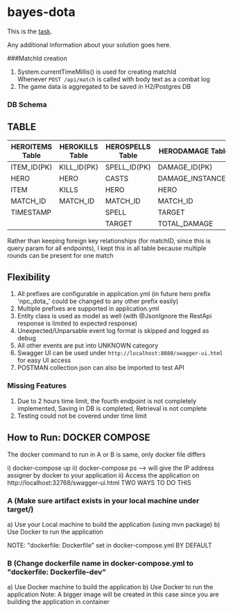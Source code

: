 bayes-dota
==========

This is the [task](TASK.md).

Any additional information about your solution goes here.


###MatchId creation
1.  System.currentTimeMillis() is used for creating matchId <br/> Whenever `POST /api/match` is called with body text as a combat log
2.  The game data is aggregated to be saved in H2/Postgres DB


### DB Schema

 TABLE                 
------------
                                          
| HEROITEMS Table   | HEROKILLS Table   | HEROSPELLS Table  | HERODAMAGE Table
| ----------------  | ---------------   | ----------------  | -------------
| ITEM_ID(PK)       | KILL_ID(PK)       | SPELL_ID(PK)      | DAMAGE_ID(PK) 
| HERO              | HERO              | CASTS             | DAMAGE_INSTANCES
| ITEM              | KILLS             | HERO              | HERO
| MATCH_ID          | MATCH_ID          | MATCH_ID          | MATCH_ID
| TIMESTAMP         |                   | SPELL             | TARGET
|                   |                   | TARGET            | TOTAL_DAMAGE
                        
Rather than keeping foreign key relationships (for matchID, since this is query param for all endpoints), I kept this in all table because multiple rounds can be present for one match
     
     
## Flexibility
1) All prefixes are configurable in application.yml (in future hero prefix 'npc_dota_' could be changed to any other prefix easily)
2) Multiple prefixes are supported in application.yml
3) Entity class is used as model as well (with @JsonIgnore the RestApi response is limited to expected response)
4) Unexpected/Unparsable event log format is skipped and logged as debug
5) All other events are put into UNKNOWN category
6) Swagger UI can be used under `http://localhost:8080/swagger-ui.html` for easy UI access
7) POSTMAN collection json can also be imported to test API

### Missing Features
1) Due to 2 hours time limit, the fourth endpoint is not completely implemented, Saving in DB is completed, Retrieval is not complete<br/>
2) Testing could not be covered under time limit<br/>

## How to Run: DOCKER COMPOSE
The docker command to run in A or B is same, only docker file differs

i) docker-compose up
ii) docker-compose ps --> will give the IP address assigner by docker to your application
ii) Access the application on http://localhost:32768/swagger-ui.html
TWO WAYS TO DO THIS

### A (Make sure artifact exists in your local machine under target/)
a)  Use your Local machine to build the application (using mvn package)
b)  Use Docker to run the application

NOTE: "dockerfile: Dockerfile" set in docker-compose.yml BY DEFAULT 

### B (Change dockerfile name in docker-compose.yml to "dockerfile: Dockerfile-dev"
a)  Use Docker machine to build the application 
b)  Use Docker to run the application
Note: A bigger image will be created in this case since you are building the application in container
                   
                   



